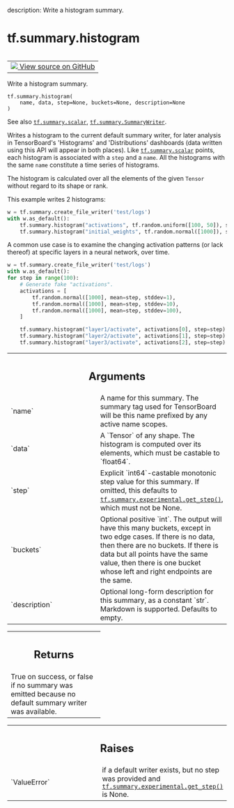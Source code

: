description: Write a histogram summary.

<div itemscope itemtype="http://developers.google.com/ReferenceObject">
<meta itemprop="name" content="tf.summary.histogram" />
<meta itemprop="path" content="Stable" />
</div>

# tf.summary.histogram

<!-- Insert buttons and diff -->

<table class="tfo-notebook-buttons tfo-api nocontent" align="left">
<td>
  <a target="_blank" href="https://github.com/tensorflow/tensorboard/tree/2.7.0/tensorboard/plugins/histogram/summary_v2.py#L42-L178">
    <img src="https://www.tensorflow.org/images/GitHub-Mark-32px.png" />
    View source on GitHub
  </a>
</td>
</table>



Write a histogram summary.

<pre class="devsite-click-to-copy prettyprint lang-py tfo-signature-link">
<code>tf.summary.histogram(
    name, data, step=None, buckets=None, description=None
)
</code></pre>



<!-- Placeholder for "Used in" -->

See also <a href="../../tf/summary/scalar.md"><code>tf.summary.scalar</code></a>, <a href="../../tf/summary/SummaryWriter.md"><code>tf.summary.SummaryWriter</code></a>.

Writes a histogram to the current default summary writer, for later analysis
in TensorBoard's 'Histograms' and 'Distributions' dashboards (data written
using this API will appear in both places). Like <a href="../../tf/summary/scalar.md"><code>tf.summary.scalar</code></a> points,
each histogram is associated with a `step` and a `name`. All the histograms
with the same `name` constitute a time series of histograms.

The histogram is calculated over all the elements of the given `Tensor`
without regard to its shape or rank.

This example writes 2 histograms:

```python
w = tf.summary.create_file_writer('test/logs')
with w.as_default():
    tf.summary.histogram("activations", tf.random.uniform([100, 50]), step=0)
    tf.summary.histogram("initial_weights", tf.random.normal([1000]), step=0)
```

A common use case is to examine the changing activation patterns (or lack
thereof) at specific layers in a neural network, over time.

```python
w = tf.summary.create_file_writer('test/logs')
with w.as_default():
for step in range(100):
    # Generate fake "activations".
    activations = [
        tf.random.normal([1000], mean=step, stddev=1),
        tf.random.normal([1000], mean=step, stddev=10),
        tf.random.normal([1000], mean=step, stddev=100),
    ]

    tf.summary.histogram("layer1/activate", activations[0], step=step)
    tf.summary.histogram("layer2/activate", activations[1], step=step)
    tf.summary.histogram("layer3/activate", activations[2], step=step)
```

<!-- Tabular view -->
 <table class="responsive fixed orange">
<colgroup><col width="214px"><col></colgroup>
<tr><th colspan="2"><h2 class="add-link">Arguments</h2></th></tr>

<tr>
<td>
`name`
</td>
<td>
A name for this summary. The summary tag used for TensorBoard will
be this name prefixed by any active name scopes.
</td>
</tr><tr>
<td>
`data`
</td>
<td>
A `Tensor` of any shape. The histogram is computed over its elements,
which must be castable to `float64`.
</td>
</tr><tr>
<td>
`step`
</td>
<td>
Explicit `int64`-castable monotonic step value for this summary. If
omitted, this defaults to <a href="../../tf/summary/experimental/get_step.md"><code>tf.summary.experimental.get_step()</code></a>, which must
not be None.
</td>
</tr><tr>
<td>
`buckets`
</td>
<td>
Optional positive `int`. The output will have this
many buckets, except in two edge cases. If there is no data, then
there are no buckets. If there is data but all points have the
same value, then there is one bucket whose left and right
endpoints are the same.
</td>
</tr><tr>
<td>
`description`
</td>
<td>
Optional long-form description for this summary, as a
constant `str`. Markdown is supported. Defaults to empty.
</td>
</tr>
</table>



<!-- Tabular view -->
 <table class="responsive fixed orange">
<colgroup><col width="214px"><col></colgroup>
<tr><th colspan="2"><h2 class="add-link">Returns</h2></th></tr>
<tr class="alt">
<td colspan="2">
True on success, or false if no summary was emitted because no default
summary writer was available.
</td>
</tr>

</table>



<!-- Tabular view -->
 <table class="responsive fixed orange">
<colgroup><col width="214px"><col></colgroup>
<tr><th colspan="2"><h2 class="add-link">Raises</h2></th></tr>

<tr>
<td>
`ValueError`
</td>
<td>
if a default writer exists, but no step was provided and
<a href="../../tf/summary/experimental/get_step.md"><code>tf.summary.experimental.get_step()</code></a> is None.
</td>
</tr>
</table>

